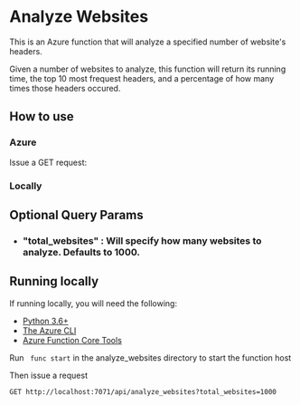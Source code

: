 # Analyze Websites
This is an Azure function that will analyze a specified number of website's headers. 

Given a number of websites to analyze, this function will return its running time, the top 10 most frequest headers, and a percentage of how many times those headers occured.

## How to use
### Azure
Issue a GET request:

### Locally


## Optional Query Params
- ### "total_websites" : Will specify how many websites to analyze. Defaults to 1000.


## Running locally
If running locally, you will need the following:

- [Python 3.6+](https://www.python.org/)
- [The Azure CLI](https://docs.microsoft.com/en-us/cli/azure/install-azure-cli)
- [Azure Function Core Tools](https://docs.microsoft.com/en-us/azure/azure-functions/functions-run-local?tabs=macos%2Ccsharp%2Cbash#v2)


Run ``` func start``` in the analyze_websites directory to start the function host 

Then issue a request

```GET http://localhost:7071/api/analyze_websites?total_websites=1000 ```